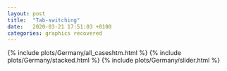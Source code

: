 ```yaml
---
layout: post
title:  "Tab-switching"
date:   2020-03-21 17:51:03 +0100
categories: graphics recovered
---
```




{% include plots/Germany/all_caseshtm.html %}
{% include plots/Germany/stacked.html %}
{% include plots/Germany/slider.html %}


